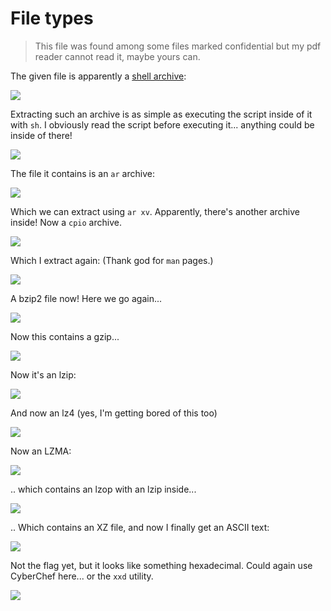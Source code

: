 # File types

> This file was found among some files marked confidential but my pdf reader cannot read it, maybe yours can.

The given file is apparently a [shell archive](https://en.wikipedia.org/wiki/Shar):

![](https://i.imgur.com/4oLLfBI.png)

Extracting such an archive is as simple as executing the script inside of it with `sh`. I obviously read the script before executing it... anything could be inside of there!

![](https://i.imgur.com/cgUj2Gw.png)

The file it contains is an `ar` archive:

![](https://i.imgur.com/sh1tvix.png)

Which we can extract using `ar xv`. Apparently, there's another archive inside! Now a `cpio` archive.

![](https://i.imgur.com/avkiRFV.png)

Which I extract again: (Thank god for `man` pages.)

![](https://i.imgur.com/6k80jjl.png)

A bzip2 file now! Here we go again...

![](https://i.imgur.com/Qdy0TpC.png)

Now this contains a gzip...

![](https://i.imgur.com/NnAF3ET.png)

Now it's an lzip:

![](https://i.imgur.com/GFZ4I5a.png)

And now an lz4 (yes, I'm getting bored of this too)

![](https://i.imgur.com/YLWSUxc.png)

Now an LZMA:

![](https://i.imgur.com/gbQb56z.png)

.. which contains an lzop with an lzip inside...

![](https://i.imgur.com/LiSsXlt.png)

.. Which contains an XZ file, and now I finally get an ASCII text:

![](https://i.imgur.com/zBpl45A.png)

Not the flag yet, but it looks like something hexadecimal. Could again use CyberChef here... or the `xxd` utility.

![](https://i.imgur.com/voajhFJ.png)
